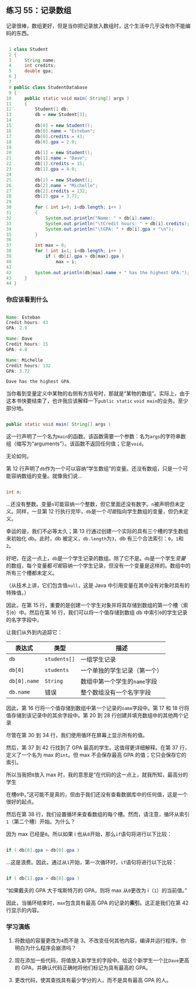 ## 练习 55：记录数组

记录很棒，数组更好，但是当你把记录放入数组时，这个生活中几乎没有你不能编码的东西。

```java

 1 class Student
 2 {
 3     String name;
 4     int credits;
 5     double gpa;
 6 }
 7 
 8 public class StudentDatabase
 9 {
10     public static void main( String[] args )
11     {
12         Student[] db;
13         db = new Student[3];
14 
15         db[0] = new Student();
16         db[0].name = "Esteban";
17         db[0].credits = 43;
18         db[0].gpa = 2.9;
19 
20         db[1] = new Student();
21         db[1].name = "Dave";
22         db[1].credits = 15;
23         db[1].gpa = 4.0;
24 
25         db[2] = new Student();
26         db[2].name = "Michelle";
27         db[2].credits = 132;
28         db[2].gpa = 3.72;
29 
30         for ( int i=0; i<db.length; i++ )
31         {
32             System.out.println("Name: " + db[i].name);
33             System.out.println("\tCredit hours: " + db[i].credits);
34             System.out.println("\tGPA: " + db[i].gpa + "\n");
35         }
36 
37         int max = 0;
38         for ( int i=1; i<db.length; i++ )
39             if ( db[i].gpa > db[max].gpa )
40                 max = i;
41 
42         System.out.println(db[max].name + " has the highest GPA.");
43     }
44 }
```

### 你应该看到什么

```java

Name: Esteban
Credit hours: 43
GPA: 2.9

Name: Dave
Credit hours: 15
GPA: 4.0

Name: Michelle
Credit hours: 132
GPA: 3.72

Dave has the highest GPA.
```

当你看到变量定义中某物的右侧有方括号时，那就是“某物的数组”。实际上，由于这本书快要结束了，也许我应该解释一下`public static` `void main`的业务。至少部分地。

```java

public static void main( String[] args )
```

这一行声明了一个名为`main`的函数。该函数需要一个参数：名为`args`的字符串数组（缩写为“arguments”）。该函数不返回任何值；它是`void`。

无论如何。

第 12 行声明了`db`作为一个可以容纳“学生数组”的变量。还没有数组，只是一个可能容纳数组的变量。就像我们说…

```java

int n;
```

…还没有整数。变量`n`可能容纳一个整数，但它里面还没有数字。`n`被声明但未定义。同样，一旦第 12 行执行完毕，`db`是一个*可能*指向学生数组的变量，但仍未定义。

幸运的是，我们不必等太久；第 13 行通过创建一个实际的具有三个槽的学生数组来初始化 db。此时，db 被定义，`db.length`为`3`，db 有三个合法索引：`0`，`1`和`2`。

好吧，在这一点上，`db`是一个学生记录的数组。除了它不是。`db`是一个学生*变量*的数组，每个变量都*可能*容纳一个学生记录，但没有一个变量是这样的。数组中的所有三个槽都未定义。

（从技术上讲，它们包含值`null`，这是 Java 中引用变量在其中没有对象时具有的特殊值。）

因此，在第 15 行，重要的是创建一个学生对象并将其存储到数组的第一个槽（索引`0`）中。然后在第 16 行，我们可以将一个值存储到数组 db 中索引`0`的学生记录的名字字段中。

让我们从外到内追踪它：

| 表达式 | 类型 | 描述 |
| --- | --- | --- |
| `db` | `students[]` | 一组学生记录 |
| `db[0]` | `students` | 一个单独的学生记录（第一个） |
| `db[0].name` | `String` | 数组中第一个学生的`name`字段 |
| `db.name` | 错误 | 整个数组没有一个名字字段 |

因此，第 16 行将一个值存储到数组中第一个记录的`name`字段中。第 17 和 18 行将值存储到该记录中的其余字段中。第 20 到 28 行创建并填充数组中的其他两个记录

尽管在第 30 到 34 行，我们使用循环在屏幕上显示所有的值。

然后，第 37 到 42 行找到了 GPA 最高的学生。这值得更详细解释。在第 37 行，定义了一个名为 max 的`int`。但 max 不会保存最高 GPA 的值；它只会保存它的索引。

所以当我把`0`放入 max 时，我的意思是“在代码的这一点上，就我所知，最高分的学生

在槽`0`中。”这可能不是真的，但由于我们还没有查看数据库中的任何值，这是一个很好的起点。

然后在第 38 行，我们设置循环来查看数组的每个槽。然而，请注意，循环从索引`1`（第二个槽）开始。为什么？

因为 max 已经是`0`。所以如果 i 也从`0`开始，那么`if`语句将进行以下比较：

```java

if ( db[0].gpa > db[0].gpa )
```

…这是浪费。因此，通过从`1`开始，第一次循环时，`if`语句将进行以下比较：

```java

if ( db[1].gpa > db[0].gpa )
```

“如果戴夫的 GPA 大于埃斯特万的 GPA，则将 max 从`0`更改为 i（`1`）的当前值。”

因此，当循环结束时，`max`包含具有最高 GPA 的记录的**索引**。这正是我们在第 42 行显示的内容。

### 学习演练

1.  将数组的容量更改为`4`而不是 3。不改变任何其他内容，编译并运行程序。你明白为什么程序会崩溃吗？

1.  现在添加一些代码，将值放入新学生的字段中。给这个新学生一个比`Dave`更高的 GPA，并确认代码正确地将他们标记为具有最高的 GPA。

1.  更改代码，使其查找具有最少学分的人，而不是具有最高 GPA 的人。

